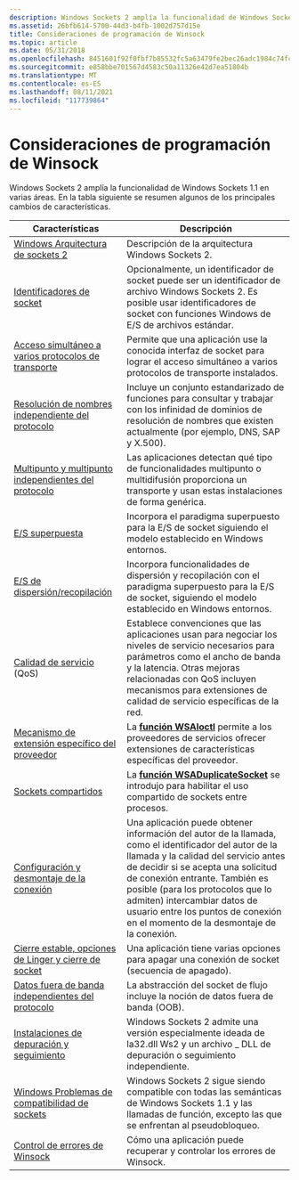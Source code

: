 ```yaml
---
description: Windows Sockets 2 amplía la funcionalidad de Windows Sockets 1.1 en varias áreas. En la tabla siguiente se resumen algunos de los principales cambios de características.
ms.assetid: 26bfb614-5700-44d3-b4fb-1002d757d15e
title: Consideraciones de programación de Winsock
ms.topic: article
ms.date: 05/31/2018
ms.openlocfilehash: 8451601f92f0fbf7b85532fc5a63479fe2bec26adc1984c74fc1cd7d750a04aa
ms.sourcegitcommit: e858bbe701567d4583c50a11326e42d7ea51804b
ms.translationtype: MT
ms.contentlocale: es-ES
ms.lasthandoff: 08/11/2021
ms.locfileid: "117739864"
---
```

# <a name="winsock-programming-considerations"></a>Consideraciones de programación de Winsock

Windows Sockets 2 amplía la funcionalidad de Windows Sockets 1.1 en varias áreas. En la tabla siguiente se resumen algunos de los principales cambios de características.



| Características                                                                                                           | Descripción                                                                                                                                                                                                                                                                                    |
|--------------------------------------------------------------------------------------------------------------------|------------------------------------------------------------------------------------------------------------------------------------------------------------------------------------------------------------------------------------------------------------------------------------------------|
| [Windows Arquitectura de sockets 2](windows-sockets-2-architecture-2.md)                                             | Descripción de la arquitectura Windows Sockets 2.                                                                                                                                                                                                                                           |
| [Identificadores de socket](socket-handles-2.md)                                                                             | Opcionalmente, un identificador de socket puede ser un identificador de archivo Windows Sockets 2. Es posible usar identificadores de socket con funciones Windows de E/S de archivos estándar.                                                                                                                                           |
| [Acceso simultáneo a varios protocolos de transporte](simultaneous-access-to-multiple-transport-protocols-2.md)   | Permite que una aplicación use la conocida interfaz de socket para lograr el acceso simultáneo a varios protocolos de transporte instalados.                                                                                                                                                        |
| [Resolución de nombres independiente del protocolo](protocol-independent-name-resolution-2.md)                                 | Incluye un conjunto estandarizado de funciones para consultar y trabajar con los infinidad de dominios de resolución de nombres que existen actualmente (por ejemplo, DNS, SAP y X.500).                                                                                                                                  |
| [Multipunto y multipunto independientes del protocolo](protocol-independent-multicast-and-multipoint-2.md)               | Las aplicaciones detectan qué tipo de funcionalidades multipunto o multidifusión proporciona un transporte y usan estas instalaciones de forma genérica.                                                                                                                                                     |
| [E/S superpuesta](overlapped-i-o-and-event-objects-2.md)                                                           | Incorpora el paradigma superpuesto para la E/S de socket siguiendo el modelo establecido en Windows entornos.                                                                                                                                                                                   |
| [E/S de dispersión/recopilación](scatter-gather-i-o-2.md)                                                                     | Incorpora funcionalidades de dispersión y recopilación con el paradigma superpuesto para la E/S de socket, siguiendo el modelo establecido en Windows entornos.                                                                                                                                                 |
| [Calidad de servicio](flow-specification-quality-of-service-2.md) (QoS)                                            | Establece convenciones que las aplicaciones usan para negociar los niveles de servicio necesarios para parámetros como el ancho de banda y la latencia. Otras mejoras relacionadas con QoS incluyen mecanismos para extensiones de calidad de servicio específicas de la red.                                                         |
| [Mecanismo de extensión específico del proveedor](provider-specific-extension-mechanism-2.md)                               | La [**función WSAIoctl**](/windows/desktop/api/Winsock2/nf-winsock2-wsaioctl) permite a los proveedores de servicios ofrecer extensiones de características específicas del proveedor.                                                                                                                                                                           |
| [Sockets compartidos](shared-sockets-2.md)                                                                             | La [**función WSADuplicateSocket**](/windows/desktop/api/Winsock2/nf-winsock2-wsaduplicatesocketa) se introdujo para habilitar el uso compartido de sockets entre procesos.                                                                                                                                                                       |
| [Configuración y desmontaje de la conexión](connection-setup-and-teardown-2.md)                                               | Una aplicación puede obtener información del autor de la llamada, como el identificador del autor de la llamada y la calidad del servicio antes de decidir si se acepta una solicitud de conexión entrante. También es posible (para los protocolos que lo admiten) intercambiar datos de usuario entre los puntos de conexión en el momento de la desmontaje de la conexión. |
| [Cierre estable, opciones de Linger y cierre de socket](graceful-shutdown-linger-options-and-socket-closure-2.md) | Una aplicación tiene varias opciones para apagar una conexión de socket (secuencia de apagado).                                                                                                                                                                                                  |
| [Datos fuera de banda independientes del protocolo](protocol-independent-out-of-band-data-2.md)                               | La abstracción del socket de flujo incluye la noción de datos fuera de banda (OOB).                                                                                                                                                                                                                   |
| [Instalaciones de depuración y seguimiento](debug-and-trace-facilities-2.md)                                                     | Windows Sockets 2 admite una versión especialmente ideada de la32.dll Ws2 y un archivo \_ DLL de depuración o seguimiento independiente.                                                                                                                                                                                      |
| [Windows Problemas de compatibilidad de sockets](windows-sockets-compatibility-issues-2.md)                                 | Windows Sockets 2 sigue siendo compatible con todas las semánticas de Windows Sockets 1.1 y las llamadas de función, excepto las que se enfrentan al pseudobloqueo.                                                                                                                                              |
| [Control de errores de Winsock](handling-winsock-errors.md)                                                             | Cómo una aplicación puede recuperar y controlar los errores de Winsock.                                                                                                                                                                                                                             |



 

 

 



